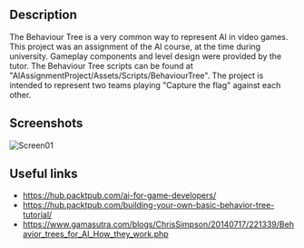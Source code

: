 ## Description
The Behaviour Tree is a very common way to represent AI in video games.
This project was an assignment of the AI course, at the time during university.
Gameplay components and level design were provided by the tutor.
The Behaviour Tree scripts can be found at "AIAssignmentProject/Assets/Scripts/BehaviourTree".
The project is intended to represent two teams playing "Capture the flag" against each other.

## Screenshots
![Screen01](https://github.com/Snowball115/SOL-AIBehaviourTree-Assignment/blob/master/Screenshots/BehaviourTree.png)

## Useful links
* https://hub.packtpub.com/ai-for-game-developers/
* https://hub.packtpub.com/building-your-own-basic-behavior-tree-tutorial/
* https://www.gamasutra.com/blogs/ChrisSimpson/20140717/221339/Behavior_trees_for_AI_How_they_work.php
